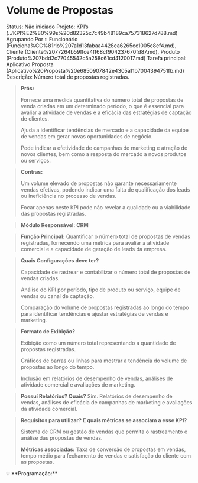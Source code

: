 # Volume de Propostas

Status: Não iniciado
Projeto: KPI’s (../KPI%E2%80%99s%20d82325c7c49b48189ca757318627d788.md)
Agrupando Por :: Funcionário (Funciona%CC%81rio%207a1d13fabaa4428ea6265cc1005c8ef4.md), Cliente (Cliente%2077264b59ffce4ff68cf904237670fd87.md), Produto (Produto%207bdd2c77045542c5a258c61cd4120017.md)
Tarefa principal: Aplicativo Proposta (Aplicativo%20Proposta%20e6850907842e4305a11b7004394751fb.md)
Descrição: Número total de propostas registradas.

> **Prós:**
> 
> 
> Fornece uma medida quantitativa do número total de propostas de venda criadas em um determinado período, o que é essencial para avaliar a atividade de vendas e a eficácia das estratégias de captação de clientes.
> 
> Ajuda a identificar tendências de mercado e a capacidade da equipe de vendas em gerar novas oportunidades de negócio.
> 
> Pode indicar a efetividade de campanhas de marketing e atração de novos clientes, bem como a resposta do mercado a novos produtos ou serviços.
> 

> **Contras:**
> 
> 
> Um volume elevado de propostas não garante necessariamente vendas efetivas, podendo indicar uma falta de qualificação dos leads ou ineficiência no processo de vendas.
> 
> Focar apenas neste KPI pode não revelar a qualidade ou a viabilidade das propostas registradas.
> 

> **Módulo Responsável:
CRM**
> 

> **Função Principal:**
Quantificar o número total de propostas de vendas registradas, fornecendo uma métrica para avaliar a atividade comercial e a capacidade de geração de leads da empresa.
> 

> **Quais Configurações deve ter?**
> 
> 
> Capacidade de rastrear e contabilizar o número total de propostas de vendas criadas.
> 
> Análise do KPI por período, tipo de produto ou serviço, equipe de vendas ou canal de captação.
> 
> Comparação do volume de propostas registradas ao longo do tempo para identificar tendências e ajustar estratégias de vendas e marketing.
> 

> **Formato de Exibição?**
> 
> 
> Exibição como um número total representando a quantidade de propostas registradas.
> 
> Gráficos de barras ou linhas para mostrar a tendência do volume de propostas ao longo do tempo.
> 
> Inclusão em relatórios de desempenho de vendas, análises de atividade comercial e avaliações de marketing.
> 

> **Possuí Relatórios? Quais?**
Sim. Relatórios de desempenho de vendas, análises de eficácia de campanhas de marketing e avaliações da atividade comercial.
> 

> **Requisitos para utilizar? E quais métricas se associam a esse KPI?**
> 
> 
> Sistema de CRM ou gestão de vendas que permita o rastreamento e análise das propostas de vendas.
> 
> **Métricas associadas:** 
> Taxa de conversão de propostas em vendas, tempo médio para fechamento de vendas e satisfação do cliente com as propostas.
> 

<aside>
💡 **Programação:**

</aside>